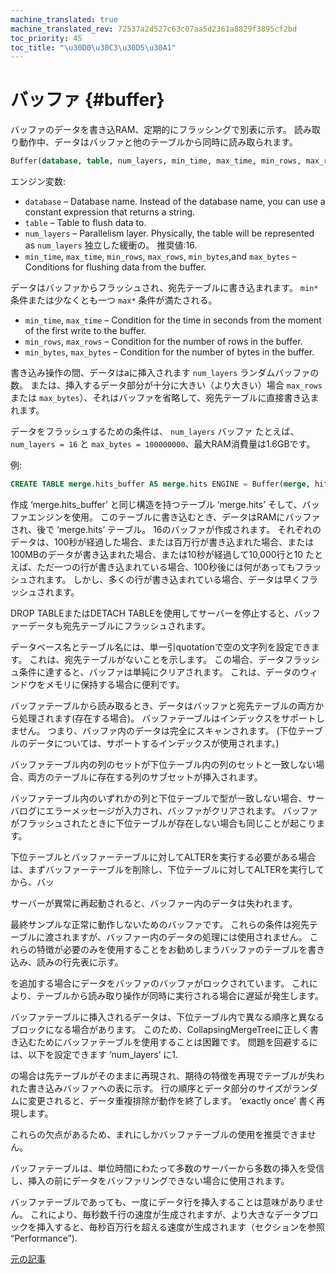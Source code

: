 ```yaml
---
machine_translated: true
machine_translated_rev: 72537a2d527c63c07aa5d2361a8829f3895cf2bd
toc_priority: 45
toc_title: "\u30D0\u30C3\u30D5\u30A1"
---
```


# バッファ {#buffer}

バッファのデータを書き込RAM、定期的にフラッシングで別表に示す。 読み取り動作中、データはバッファと他のテーブルから同時に読み取られます。

``` sql
Buffer(database, table, num_layers, min_time, max_time, min_rows, max_rows, min_bytes, max_bytes)
```

エンジン変数:

-   `database` – Database name. Instead of the database name, you can use a constant expression that returns a string.
-   `table` – Table to flush data to.
-   `num_layers` – Parallelism layer. Physically, the table will be represented as `num_layers` 独立した緩衝の。 推奨値:16.
-   `min_time`, `max_time`, `min_rows`, `max_rows`, `min_bytes`,and `max_bytes` – Conditions for flushing data from the buffer.

データはバッファからフラッシュされ、宛先テーブルに書き込まれます。 `min*` 条件または少なくとも一つ `max*` 条件が満たされる。

-   `min_time`, `max_time` – Condition for the time in seconds from the moment of the first write to the buffer.
-   `min_rows`, `max_rows` – Condition for the number of rows in the buffer.
-   `min_bytes`, `max_bytes` – Condition for the number of bytes in the buffer.

書き込み操作の間、データはaに挿入されます `num_layers` ランダムバッファの数。 または、挿入するデータ部分が十分に大きい（より大きい）場合 `max_rows` または `max_bytes`）、それはバッファを省略して、宛先テーブルに直接書き込まれます。

データをフラッシュするための条件は、 `num_layers` バッファ たとえば、 `num_layers = 16` と `max_bytes = 100000000`、最大RAM消費量は1.6GBです。

例:

``` sql
CREATE TABLE merge.hits_buffer AS merge.hits ENGINE = Buffer(merge, hits, 16, 10, 100, 10000, 1000000, 10000000, 100000000)
```

作成 ‘merge.hits_buffer’ と同じ構造を持つテーブル ‘merge.hits’ そして、バッファエンジンを使用。 このテーブルに書き込むとき、データはRAMにバッファされ、後で ‘merge.hits’ テーブル。 16のバッファが作成されます。 それぞれのデータは、100秒が経過した場合、または百万行が書き込まれた場合、または100MBのデータが書き込まれた場合、または10秒が経過して10,000行と10 たとえば、ただ一つの行が書き込まれている場合、100秒後には何があってもフラッシュされます。 しかし、多くの行が書き込まれている場合、データは早くフラッシュされます。

DROP TABLEまたはDETACH TABLEを使用してサーバーを停止すると、バッファーデータも宛先テーブルにフラッシュされます。

データベース名とテーブル名には、単一引quotationで空の文字列を設定できます。 これは、宛先テーブルがないことを示します。 この場合、データフラッシュ条件に達すると、バッファは単純にクリアされます。 これは、データのウィンドウをメモリに保持する場合に便利です。

バッファテーブルから読み取るとき、データはバッファと宛先テーブルの両方から処理されます(存在する場合)。
バッファテーブルはインデックスをサポートしません。 つまり、バッファ内のデータは完全にスキャンされます。 (下位テーブルのデータについては、サポートするインデックスが使用されます。)

バッファテーブル内の列のセットが下位テーブル内の列のセットと一致しない場合、両方のテーブルに存在する列のサブセットが挿入されます。

バッファテーブル内のいずれかの列と下位テーブルで型が一致しない場合、サーバログにエラーメッセージが入力され、バッファがクリアされます。
バッファがフラッシュされたときに下位テーブルが存在しない場合も同じことが起こります。

下位テーブルとバッファーテーブルに対してALTERを実行する必要がある場合は、まずバッファーテーブルを削除し、下位テーブルに対してALTERを実行してから、バッ

サーバーが異常に再起動されると、バッファー内のデータは失われます。

最終サンプルな正常に動作しないためのバッファです。 これらの条件は宛先テーブルに渡されますが、バッファー内のデータの処理には使用されません。 これらの特徴が必要のみを使用することをお勧めしまうバッファのテーブルを書き込み、読みの行先表に示す。

を追加する場合にデータをバッファのバッファがロックされています。 これにより、テーブルから読み取り操作が同時に実行される場合に遅延が発生します。

バッファテーブルに挿入されるデータは、下位テーブル内で異なる順序と異なるブロックになる場合があります。 このため、CollapsingMergeTreeに正しく書き込むためにバッファテーブルを使用することは困難です。 問題を回避するには、以下を設定できます ‘num_layers’ に1.

の場合は先テーブルがそのままに再現され、期待の特徴を再現でテーブルが失われた書き込みバッファへの表に示す。 行の順序とデータ部分のサイズがランダムに変更されると、データ重複排除が動作を終了します。 ‘exactly once’ 書く再現します。

これらの欠点があるため、まれにしかバッファテーブルの使用を推奨できません。

バッファテーブルは、単位時間にわたって多数のサーバーから多数の挿入を受信し、挿入の前にデータをバッファリングできない場合に使用されます。

バッファテーブルであっても、一度にデータ行を挿入することは意味がありません。 これにより、毎秒数千行の速度が生成されますが、より大きなデータブロックを挿入すると、毎秒百万行を超える速度が生成されます（セクションを参照 “Performance”).

[元の記事](https://clickhouse.com/docs/en/operations/table_engines/buffer/) <!--hide-->
